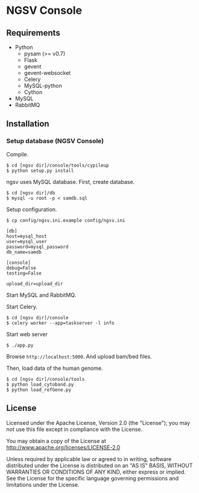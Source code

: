 # NGSV Console

## Requirements

* Python
    * pysam (>= v0.7)
    * Flask
    * gevent
    * gevent-websocket
    * Celery
    * MySQL-python
    * Cython
* MySQL
* RabbitMQ

## Installation

### Setup database (NGSV Console)

Compile.

```
$ cd [ngsv dir]/console/tools/cypileup
$ python setup.py install
```

ngsv uses MySQL database.
First, create database.

```
$ cd [ngsv dir]/db
$ mysql -u root -p < samdb.sql
```

Setup configuration.

```
$ cp config/ngsv.ini.example config/ngsv.ini
```

```
[db]
host=mysql_host
user=mysql_user
password=mysql_password
db_name=samdb

[console]
debug=False
testing=False

upload_dir=upload_dir
```

Start MySQL and RabbitMQ.

Start Celery.

```
$ cd [ngsv dir]/console
$ celery worker --app=taskserver -l info
```

Start web server

```
$ ./app.py
```

Browse `http://localhost:5000`. And upload bam/bed files.

Then, load data of the human genome.

```
$ cd [ngsv dir]/console/tools
$ python load_cytoband.py
$ python load_refGene.py
```

## License

Licensed under the Apache License, Version 2.0 (the "License"); you may not use this file except in compliance with the License.

You may obtain a copy of the License at http://www.apache.org/licenses/LICENSE-2.0

Unless required by applicable law or agreed to in writing, software distributed under the License is distributed on an "AS IS" BASIS, WITHOUT WARRANTIES OR CONDITIONS OF ANY KIND, either express or implied.
See the License for the specific language governing permissions and limitations under the License.